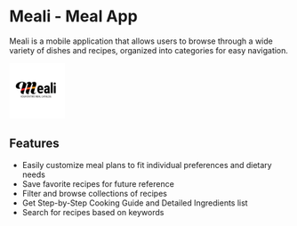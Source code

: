  
# Meali - Meal App

<p>Meali is a mobile application that allows users to browse through a wide
variety of dishes and recipes, organized into categories for easy navigation. </p>
<img src="https://github.com/IqmanS/flutter-meals-app/raw/master/icon/icon.jpg" alt="Icon" width="100" height="100">

## Features
* Easily customize meal plans to fit individual preferences and dietary needs
* Save favorite recipes for future reference
* Filter and browse  collections of recipes
* Get Step-by-Step Cooking Guide and Detailed Ingredients list
* Search for recipes based on keywords

